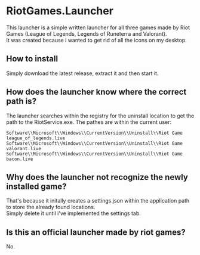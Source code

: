# RiotGames.Launcher
This launcher is a simple written launcher for all three games made by Riot Games (League of Legends, Legends of Runeterra and Valorant).  
It was created because i wanted to get rid of all the icons on my desktop.

## How to install
Simply download the latest release, extract it and then start it.

## How does the launcher know where the correct path is?
The launcher searches within the registry for the uninstall location to get the path to the RiotService.exe.
The pathes are within the current user:
```
Software\\Microsoft\\Windows\\CurrentVersion\\Uninstall\\Riot Game league_of_legends.live  
Software\\Microsoft\\Windows\\CurrentVersion\\Uninstall\\Riot Game valorant.live  
Software\\Microsoft\\Windows\\CurrentVersion\\Uninstall\\Riot Game bacon.live  
```

## Why does the launcher not recognize the newly installed game?
That's because it initally creates a settings.json within the application path to store the already found locations.  
Simply delete it until i've implemented the settings tab.

## Is this an official launcher made by riot games?
No.